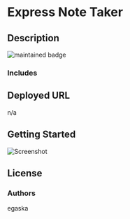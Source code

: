     
# Express Note Taker
## Description
![maintained badge](https://img.shields.io/badge/Maintained%3F-true-blue) <br /> 

### Includes

## Deployed URL
n/a

## Getting Started
![Screenshot](/screenshot.gif)<br /> 

    
## License
 

### Authors 
egaska
 
